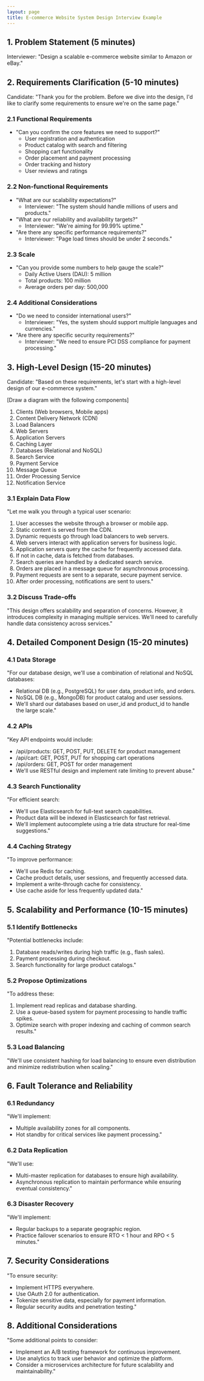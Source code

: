 ```yaml
---
layout: page
title: E-commerce Website System Design Interview Example
---
```


## 1. Problem Statement (5 minutes)

Interviewer: "Design a scalable e-commerce website similar to Amazon or eBay."

## 2. Requirements Clarification (5-10 minutes)

Candidate: "Thank you for the problem. Before we dive into the design, I'd like to clarify some requirements to ensure we're on the same page."

### 2.1 Functional Requirements
- "Can you confirm the core features we need to support?"
  - User registration and authentication
  - Product catalog with search and filtering
  - Shopping cart functionality
  - Order placement and payment processing
  - Order tracking and history
  - User reviews and ratings

### 2.2 Non-functional Requirements
- "What are our scalability expectations?"
  - Interviewer: "The system should handle millions of users and products."
- "What are our reliability and availability targets?"
  - Interviewer: "We're aiming for 99.99% uptime."
- "Are there any specific performance requirements?"
  - Interviewer: "Page load times should be under 2 seconds."

### 2.3 Scale
- "Can you provide some numbers to help gauge the scale?"
  - Daily Active Users (DAU): 5 million
  - Total products: 100 million
  - Average orders per day: 500,000

### 2.4 Additional Considerations
- "Do we need to consider international users?"
  - Interviewer: "Yes, the system should support multiple languages and currencies."
- "Are there any specific security requirements?"
  - Interviewer: "We need to ensure PCI DSS compliance for payment processing."

## 3. High-Level Design (15-20 minutes)

Candidate: "Based on these requirements, let's start with a high-level design of our e-commerce system."

[Draw a diagram with the following components]

1. Clients (Web browsers, Mobile apps)
2. Content Delivery Network (CDN)
3. Load Balancers
4. Web Servers
5. Application Servers
6. Caching Layer
7. Databases (Relational and NoSQL)
8. Search Service
9. Payment Service
10. Message Queue
11. Order Processing Service
12. Notification Service

### 3.1 Explain Data Flow
"Let me walk you through a typical user scenario:
1. User accesses the website through a browser or mobile app.
2. Static content is served from the CDN.
3. Dynamic requests go through load balancers to web servers.
4. Web servers interact with application servers for business logic.
5. Application servers query the cache for frequently accessed data.
6. If not in cache, data is fetched from databases.
7. Search queries are handled by a dedicated search service.
8. Orders are placed in a message queue for asynchronous processing.
9. Payment requests are sent to a separate, secure payment service.
10. After order processing, notifications are sent to users."

### 3.2 Discuss Trade-offs
"This design offers scalability and separation of concerns. However, it introduces complexity in managing multiple services. We'll need to carefully handle data consistency across services."

## 4. Detailed Component Design (15-20 minutes)

### 4.1 Data Storage
"For our database design, we'll use a combination of relational and NoSQL databases:
- Relational DB (e.g., PostgreSQL) for user data, product info, and orders.
- NoSQL DB (e.g., MongoDB) for product catalog and user sessions.
- We'll shard our databases based on user_id and product_id to handle the large scale."

### 4.2 APIs
"Key API endpoints would include:
- /api/products: GET, POST, PUT, DELETE for product management
- /api/cart: GET, POST, PUT for shopping cart operations
- /api/orders: GET, POST for order management
- We'll use RESTful design and implement rate limiting to prevent abuse."

### 4.3 Search Functionality
"For efficient search:
- We'll use Elasticsearch for full-text search capabilities.
- Product data will be indexed in Elasticsearch for fast retrieval.
- We'll implement autocomplete using a trie data structure for real-time suggestions."

### 4.4 Caching Strategy
"To improve performance:
- We'll use Redis for caching.
- Cache product details, user sessions, and frequently accessed data.
- Implement a write-through cache for consistency.
- Use cache aside for less frequently updated data."

## 5. Scalability and Performance (10-15 minutes)

### 5.1 Identify Bottlenecks
"Potential bottlenecks include:
1. Database reads/writes during high traffic (e.g., flash sales).
2. Payment processing during checkout.
3. Search functionality for large product catalogs."

### 5.2 Propose Optimizations
"To address these:
1. Implement read replicas and database sharding.
2. Use a queue-based system for payment processing to handle traffic spikes.
3. Optimize search with proper indexing and caching of common search results."

### 5.3 Load Balancing
"We'll use consistent hashing for load balancing to ensure even distribution and minimize redistribution when scaling."

## 6. Fault Tolerance and Reliability

### 6.1 Redundancy
"We'll implement:
- Multiple availability zones for all components.
- Hot standby for critical services like payment processing."

### 6.2 Data Replication
"We'll use:
- Multi-master replication for databases to ensure high availability.
- Asynchronous replication to maintain performance while ensuring eventual consistency."

### 6.3 Disaster Recovery
"We'll implement:
- Regular backups to a separate geographic region.
- Practice failover scenarios to ensure RTO < 1 hour and RPO < 5 minutes."

## 7. Security Considerations
"To ensure security:
- Implement HTTPS everywhere.
- Use OAuth 2.0 for authentication.
- Tokenize sensitive data, especially for payment information.
- Regular security audits and penetration testing."

## 8. Additional Considerations
"Some additional points to consider:
- Implement an A/B testing framework for continuous improvement.
- Use analytics to track user behavior and optimize the platform.
- Consider a microservices architecture for future scalability and maintainability."

